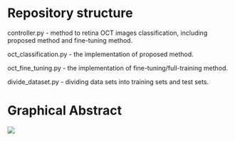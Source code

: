# Repository structure

controller.py - method to retina OCT images classification, including proposed method and fine-tuning method.

oct_classification.py - the implementation of proposed method.

oct_fine_tuning.py - the implementation of fine-tuning/full-training method.

divide_dataset.py - dividing data sets into training sets and test sets.

# Graphical Abstract

![](https://github.com/HeWenjie/retina_OCT_images_classification/tree/master/images/Graphical_Abstract.png)